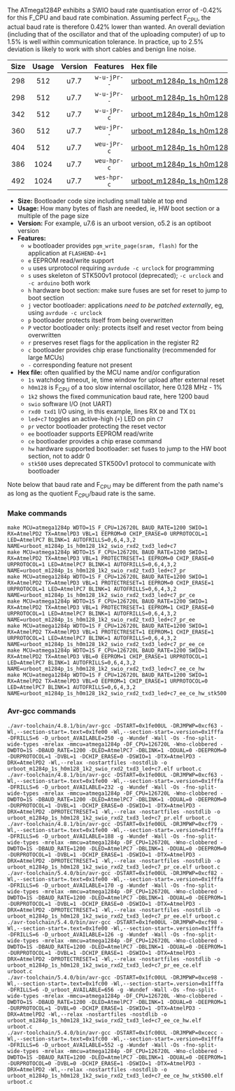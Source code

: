 The ATmega1284P exhibits a SWIO baud rate quantisation error of -0.42% for this F_CPU and baud rate combination. Assuming perfect F<sub>CPU</sub>, the actual baud rate is therefore 0.42% lower than wanted. An overall deviation (including that of the oscillator and that of the uploading computer) of up to 1.5% is well within communication tolerance. In practice, up to 2.5% deviation is likely to work with short cables and benign line noise.

|Size|Usage|Version|Features|Hex file|
|:-:|:-:|:-:|:-:|:--|
|298|512|u7.7|`w-u-jPr--`|[urboot_m1284p_1s_h0m128_1k2_swio_rxd2_txd3_led+c7.hex](https://raw.githubusercontent.com/stefanrueger/urboot.hex/main/mcus/atmega1284p/watchdog_1_s/internal_oscillator-1%25/%2B0m128000_hz/%2B%2B%2B1k2_baud/uart1_rxd2_txd3/led%2Bc7/urboot_m1284p_1s_h0m128_1k2_swio_rxd2_txd3_led%2Bc7.hex)|
|298|512|u7.7|`w-u-jPr--`|[urboot_m1284p_1s_h0m128_1k2_swio_rxd2_txd3_led+c7_pr.hex](https://raw.githubusercontent.com/stefanrueger/urboot.hex/main/mcus/atmega1284p/watchdog_1_s/internal_oscillator-1%25/%2B0m128000_hz/%2B%2B%2B1k2_baud/uart1_rxd2_txd3/led%2Bc7/urboot_m1284p_1s_h0m128_1k2_swio_rxd2_txd3_led%2Bc7_pr.hex)|
|342|512|u7.7|`w-u-jPr-c`|[urboot_m1284p_1s_h0m128_1k2_swio_rxd2_txd3_led+c7_pr_ce.hex](https://raw.githubusercontent.com/stefanrueger/urboot.hex/main/mcus/atmega1284p/watchdog_1_s/internal_oscillator-1%25/%2B0m128000_hz/%2B%2B%2B1k2_baud/uart1_rxd2_txd3/led%2Bc7/urboot_m1284p_1s_h0m128_1k2_swio_rxd2_txd3_led%2Bc7_pr_ce.hex)|
|360|512|u7.7|`weu-jPr--`|[urboot_m1284p_1s_h0m128_1k2_swio_rxd2_txd3_led+c7_pr_ee.hex](https://raw.githubusercontent.com/stefanrueger/urboot.hex/main/mcus/atmega1284p/watchdog_1_s/internal_oscillator-1%25/%2B0m128000_hz/%2B%2B%2B1k2_baud/uart1_rxd2_txd3/led%2Bc7/urboot_m1284p_1s_h0m128_1k2_swio_rxd2_txd3_led%2Bc7_pr_ee.hex)|
|404|512|u7.7|`weu-jPr-c`|[urboot_m1284p_1s_h0m128_1k2_swio_rxd2_txd3_led+c7_pr_ee_ce.hex](https://raw.githubusercontent.com/stefanrueger/urboot.hex/main/mcus/atmega1284p/watchdog_1_s/internal_oscillator-1%25/%2B0m128000_hz/%2B%2B%2B1k2_baud/uart1_rxd2_txd3/led%2Bc7/urboot_m1284p_1s_h0m128_1k2_swio_rxd2_txd3_led%2Bc7_pr_ee_ce.hex)|
|386|1024|u7.7|`weu-hpr-c`|[urboot_m1284p_1s_h0m128_1k2_swio_rxd2_txd3_led+c7_ee_ce_hw.hex](https://raw.githubusercontent.com/stefanrueger/urboot.hex/main/mcus/atmega1284p/watchdog_1_s/internal_oscillator-1%25/%2B0m128000_hz/%2B%2B%2B1k2_baud/uart1_rxd2_txd3/led%2Bc7/urboot_m1284p_1s_h0m128_1k2_swio_rxd2_txd3_led%2Bc7_ee_ce_hw.hex)|
|492|1024|u7.7|`wes-hpr-c`|[urboot_m1284p_1s_h0m128_1k2_swio_rxd2_txd3_led+c7_ee_ce_hw_stk500.hex](https://raw.githubusercontent.com/stefanrueger/urboot.hex/main/mcus/atmega1284p/watchdog_1_s/internal_oscillator-1%25/%2B0m128000_hz/%2B%2B%2B1k2_baud/uart1_rxd2_txd3/led%2Bc7/urboot_m1284p_1s_h0m128_1k2_swio_rxd2_txd3_led%2Bc7_ee_ce_hw_stk500.hex)|

- **Size:** Bootloader code size including small table at top end
- **Usage:** How many bytes of flash are needed, ie, HW boot section or a multiple of the page size
- **Version:** For example, u7.6 is an urboot version, o5.2 is an optiboot version
- **Features:**
  + `w` bootloader provides `pgm_write_page(sram, flash)` for the application at `FLASHEND-4+1`
  + `e` EEPROM read/write support
  + `u` uses urprotocol requiring `avrdude -c urclock` for programming
  + `s` uses skeleton of STK500v1 protocol (deprecated); `-c urclock` and `-c arduino` both work
  + `h` hardware boot section: make sure fuses are set for reset to jump to boot section
  + `j` vector bootloader: applications *need to be patched externally*, eg, using `avrdude -c urclock`
  + `p` bootloader protects itself from being overwritten
  + `P` vector bootloader only: protects itself and reset vector from being overwritten
  + `r` preserves reset flags for the application in the register R2
  + `c` bootloader provides chip erase functionality (recommended for large MCUs)
  + `-` corresponding feature not present
- **Hex file:** often qualified by the MCU name and/or configuration
  + `1s` watchdog timeout, ie, time window for upload after external reset
  + `h0m128` is F<sub>CPU</sub> of a too slow internal oscillator, here 0.128 MHz - 1%
  + `1k2` shows the fixed communication baud rate, here 1200 baud
  + `swio` software I/O (not UART)
  + `rxd0 txd1` I/O using, in this example, lines RX `D0` and TX `D1`
  + `led+c7` toggles an active-high (`+`) LED on pin `C7`
  + `pr` vector bootloader protecting the reset vector
  + `ee` bootloader supports EEPROM read/write
  + `ce` bootloader provides a chip erase command
  + `hw` hardware supported bootloader: set fuses to jump to the HW boot section, not to addr 0
  + `stk500` uses deprecated STK500v1 protocol to communicate with bootloader


Note below that baud rate and F<sub>CPU</sub> may be different from the path name's as long as the quotient F<sub>CPU</sub>/baud rate is the same.

### Make commands
```
make MCU=atmega1284p WDTO=1S F_CPU=126720L BAUD_RATE=1200 SWIO=1 RX=AtmelPD2 TX=AtmelPD3 VBL=1 EEPROM=0 CHIP_ERASE=0 URPROTOCOL=1 LED=AtmelPC7 BLINK=1 AUTOFRILLS=0,6,4,3,2 NAME=urboot_m1284p_1s_h0m128_1k2_swio_rxd2_txd3_led+c7
make MCU=atmega1284p WDTO=1S F_CPU=126720L BAUD_RATE=1200 SWIO=1 RX=AtmelPD2 TX=AtmelPD3 VBL=1 PROTECTRESET=1 EEPROM=0 CHIP_ERASE=0 URPROTOCOL=1 LED=AtmelPC7 BLINK=1 AUTOFRILLS=0,6,4,3,2 NAME=urboot_m1284p_1s_h0m128_1k2_swio_rxd2_txd3_led+c7_pr
make MCU=atmega1284p WDTO=1S F_CPU=126720L BAUD_RATE=1200 SWIO=1 RX=AtmelPD2 TX=AtmelPD3 VBL=1 PROTECTRESET=1 EEPROM=0 CHIP_ERASE=1 URPROTOCOL=1 LED=AtmelPC7 BLINK=1 AUTOFRILLS=0,6,4,3,2 NAME=urboot_m1284p_1s_h0m128_1k2_swio_rxd2_txd3_led+c7_pr_ce
make MCU=atmega1284p WDTO=1S F_CPU=126720L BAUD_RATE=1200 SWIO=1 RX=AtmelPD2 TX=AtmelPD3 VBL=1 PROTECTRESET=1 EEPROM=1 CHIP_ERASE=0 URPROTOCOL=1 LED=AtmelPC7 BLINK=1 AUTOFRILLS=0,6,4,3,2 NAME=urboot_m1284p_1s_h0m128_1k2_swio_rxd2_txd3_led+c7_pr_ee
make MCU=atmega1284p WDTO=1S F_CPU=126720L BAUD_RATE=1200 SWIO=1 RX=AtmelPD2 TX=AtmelPD3 VBL=1 PROTECTRESET=1 EEPROM=1 CHIP_ERASE=1 URPROTOCOL=1 LED=AtmelPC7 BLINK=1 AUTOFRILLS=0,6,4,3,2 NAME=urboot_m1284p_1s_h0m128_1k2_swio_rxd2_txd3_led+c7_pr_ee_ce
make MCU=atmega1284p WDTO=1S F_CPU=126720L BAUD_RATE=1200 SWIO=1 RX=AtmelPD2 TX=AtmelPD3 VBL=0 EEPROM=1 CHIP_ERASE=1 URPROTOCOL=1 LED=AtmelPC7 BLINK=1 AUTOFRILLS=0,6,4,3,2 NAME=urboot_m1284p_1s_h0m128_1k2_swio_rxd2_txd3_led+c7_ee_ce_hw
make MCU=atmega1284p WDTO=1S F_CPU=126720L BAUD_RATE=1200 SWIO=1 RX=AtmelPD2 TX=AtmelPD3 VBL=0 EEPROM=1 CHIP_ERASE=1 URPROTOCOL=0 LED=AtmelPC7 BLINK=1 AUTOFRILLS=0,6,4,3,2 NAME=urboot_m1284p_1s_h0m128_1k2_swio_rxd2_txd3_led+c7_ee_ce_hw_stk500
```

### Avr-gcc commands
```
./avr-toolchain/4.8.1/bin/avr-gcc -DSTART=0x1fe00UL -DRJMPWP=0xcf63 -Wl,--section-start=.text=0x1fe00 -Wl,--section-start=.version=0x1fffa -DFRILLS=6 -D_urboot_AVAILABLE=250 -g -Wundef -Wall -Os -fno-split-wide-types -mrelax -mmcu=atmega1284p -DF_CPU=126720L -Wno-clobbered -DWDTO=1S -DBAUD_RATE=1200 -DLED=AtmelPC7 -DBLINK=1 -DDUAL=0 -DEEPROM=0 -DURPROTOCOL=1 -DVBL=1 -DCHIP_ERASE=0 -DSWIO=1 -DTX=AtmelPD3 -DRX=AtmelPD2 -Wl,--relax -nostartfiles -nostdlib -o urboot_m1284p_1s_h0m128_1k2_swio_rxd2_txd3_led+c7.elf urboot.c
./avr-toolchain/4.8.1/bin/avr-gcc -DSTART=0x1fe00UL -DRJMPWP=0xcf63 -Wl,--section-start=.text=0x1fe00 -Wl,--section-start=.version=0x1fffa -DFRILLS=6 -D_urboot_AVAILABLE=232 -g -Wundef -Wall -Os -fno-split-wide-types -mrelax -mmcu=atmega1284p -DF_CPU=126720L -Wno-clobbered -DWDTO=1S -DBAUD_RATE=1200 -DLED=AtmelPC7 -DBLINK=1 -DDUAL=0 -DEEPROM=0 -DURPROTOCOL=1 -DVBL=1 -DCHIP_ERASE=0 -DSWIO=1 -DTX=AtmelPD3 -DRX=AtmelPD2 -DPROTECTRESET=1 -Wl,--relax -nostartfiles -nostdlib -o urboot_m1284p_1s_h0m128_1k2_swio_rxd2_txd3_led+c7_pr.elf urboot.c
./avr-toolchain/4.8.1/bin/avr-gcc -DSTART=0x1fe00UL -DRJMPWP=0xcf79 -Wl,--section-start=.text=0x1fe00 -Wl,--section-start=.version=0x1fffa -DFRILLS=6 -D_urboot_AVAILABLE=188 -g -Wundef -Wall -Os -fno-split-wide-types -mrelax -mmcu=atmega1284p -DF_CPU=126720L -Wno-clobbered -DWDTO=1S -DBAUD_RATE=1200 -DLED=AtmelPC7 -DBLINK=1 -DDUAL=0 -DEEPROM=0 -DURPROTOCOL=1 -DVBL=1 -DCHIP_ERASE=1 -DSWIO=1 -DTX=AtmelPD3 -DRX=AtmelPD2 -DPROTECTRESET=1 -Wl,--relax -nostartfiles -nostdlib -o urboot_m1284p_1s_h0m128_1k2_swio_rxd2_txd3_led+c7_pr_ce.elf urboot.c
./avr-toolchain/5.4.0/bin/avr-gcc -DSTART=0x1fe00UL -DRJMPWP=0xcf82 -Wl,--section-start=.text=0x1fe00 -Wl,--section-start=.version=0x1fffa -DFRILLS=6 -D_urboot_AVAILABLE=170 -g -Wundef -Wall -Os -fno-split-wide-types -mrelax -mmcu=atmega1284p -DF_CPU=126720L -Wno-clobbered -DWDTO=1S -DBAUD_RATE=1200 -DLED=AtmelPC7 -DBLINK=1 -DDUAL=0 -DEEPROM=1 -DURPROTOCOL=1 -DVBL=1 -DCHIP_ERASE=0 -DSWIO=1 -DTX=AtmelPD3 -DRX=AtmelPD2 -DPROTECTRESET=1 -Wl,--relax -nostartfiles -nostdlib -o urboot_m1284p_1s_h0m128_1k2_swio_rxd2_txd3_led+c7_pr_ee.elf urboot.c
./avr-toolchain/5.4.0/bin/avr-gcc -DSTART=0x1fe00UL -DRJMPWP=0xcf98 -Wl,--section-start=.text=0x1fe00 -Wl,--section-start=.version=0x1fffa -DFRILLS=6 -D_urboot_AVAILABLE=126 -g -Wundef -Wall -Os -fno-split-wide-types -mrelax -mmcu=atmega1284p -DF_CPU=126720L -Wno-clobbered -DWDTO=1S -DBAUD_RATE=1200 -DLED=AtmelPC7 -DBLINK=1 -DDUAL=0 -DEEPROM=1 -DURPROTOCOL=1 -DVBL=1 -DCHIP_ERASE=1 -DSWIO=1 -DTX=AtmelPD3 -DRX=AtmelPD2 -DPROTECTRESET=1 -Wl,--relax -nostartfiles -nostdlib -o urboot_m1284p_1s_h0m128_1k2_swio_rxd2_txd3_led+c7_pr_ee_ce.elf urboot.c
./avr-toolchain/5.4.0/bin/avr-gcc -DSTART=0x1fc00UL -DRJMPWP=0xce98 -Wl,--section-start=.text=0x1fc00 -Wl,--section-start=.version=0x1fffa -DFRILLS=6 -D_urboot_AVAILABLE=656 -g -Wundef -Wall -Os -fno-split-wide-types -mrelax -mmcu=atmega1284p -DF_CPU=126720L -Wno-clobbered -DWDTO=1S -DBAUD_RATE=1200 -DLED=AtmelPC7 -DBLINK=1 -DDUAL=0 -DEEPROM=1 -DURPROTOCOL=1 -DVBL=0 -DCHIP_ERASE=1 -DSWIO=1 -DTX=AtmelPD3 -DRX=AtmelPD2 -Wl,--relax -nostartfiles -nostdlib -o urboot_m1284p_1s_h0m128_1k2_swio_rxd2_txd3_led+c7_ee_ce_hw.elf urboot.c
./avr-toolchain/5.4.0/bin/avr-gcc -DSTART=0x1fc00UL -DRJMPWP=0xcecc -Wl,--section-start=.text=0x1fc00 -Wl,--section-start=.version=0x1fffa -DFRILLS=6 -D_urboot_AVAILABLE=552 -g -Wundef -Wall -Os -fno-split-wide-types -mrelax -mmcu=atmega1284p -DF_CPU=126720L -Wno-clobbered -DWDTO=1S -DBAUD_RATE=1200 -DLED=AtmelPC7 -DBLINK=1 -DDUAL=0 -DEEPROM=1 -DURPROTOCOL=0 -DVBL=0 -DCHIP_ERASE=1 -DSWIO=1 -DTX=AtmelPD3 -DRX=AtmelPD2 -Wl,--relax -nostartfiles -nostdlib -o urboot_m1284p_1s_h0m128_1k2_swio_rxd2_txd3_led+c7_ee_ce_hw_stk500.elf urboot.c
```

